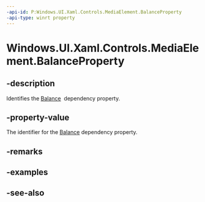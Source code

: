 ```yaml
---
-api-id: P:Windows.UI.Xaml.Controls.MediaElement.BalanceProperty
-api-type: winrt property
---
```


<!-- Property syntax
public Windows.UI.Xaml.DependencyProperty BalanceProperty { get; }
-->

# Windows.UI.Xaml.Controls.MediaElement.BalanceProperty

## -description
Identifies the [Balance](mediaelement_balance.md)  dependency property.


## -property-value
The identifier for the [Balance](mediaelement_balance.md) dependency property.

## -remarks

## -examples

## -see-also
